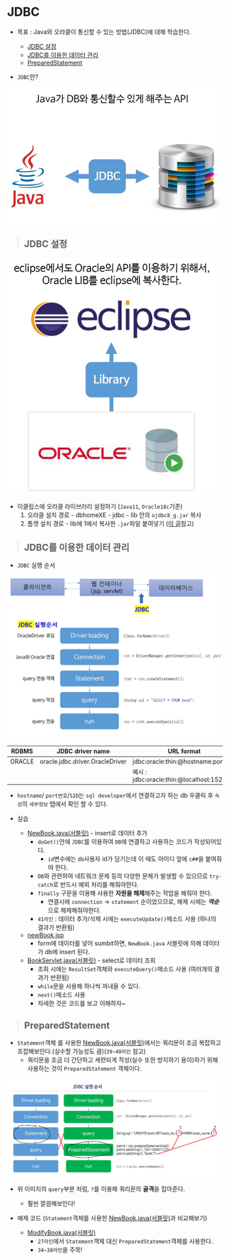 # JDBC

+ 목표 : Java와 오라클이 통신할 수 있는 방법(JDBC)에 대해 학습한다.
    + [JDBC 설정]()
    + [JDBC를 이용한 데이터 관리]()
    + [PreparedStatement]()

+ `JDBC`란?

<img src="https://github.com/journeytorainbow/JSP_Servlet_study/blob/master/JDBC/img/img1.JPG?raw=true">

> ## JDBC 설정

<img src="https://github.com/journeytorainbow/JSP_Servlet_study/blob/master/JDBC/img/img2.JPG?raw=true">

+ 이클립스에 오라클 라이브러리 설정하기 (`Java11`, `Oracle18c`기준)
    1. 오라클 설치 경로 - dbhomeXE - jdbc - lib 안의 `ojdbc8_g.jar` 복사
    2. 톰캣 설치 경로 - lib에 1에서 복사한 `.jar`파일 붙여넣기 ([이 글](https://progh2.tistory.com/entry/Java13%EC%97%90%EC%84%9C-%EC%98%A4%EB%9D%BC%ED%81%B4-%EB%8D%B0%EC%9D%B4%ED%84%B0%EB%B2%A0%EC%9D%B4%EC%8A%A4-11gR2-JDBC-%EB%9D%BC%EC%9D%B4%EB%B8%8C%EB%9F%AC%EB%A6%AC-%EC%B6%94%EA%B0%80%ED%95%98%EA%B8%B0)참고)

> ## JDBC를 이용한 데이터 관리

+ `JDBC` 실행 순서

<img src="https://github.com/journeytorainbow/JSP_Servlet_study/blob/master/JDBC/img/img3.JPG?raw=true">

|RDBMS|JDBC driver name|URL format|
|---|---|---|
|ORACLE|oracle.jdbc.driver.OracleDriver|jdbc:oracle:thin:@hostname:port:SID|
|||예시 : jdbc:oracle:thin:@localhost:1521:xe|

+ `hostname`/ `port번호`/`SID`는 `sql developer`에서 연결하고자 하는 db 우클릭 후 `속성`의 `세부정보` 탭에서 확인 할 수 있다.

+ 실습
    + [NewBook.java(서블릿)](https://github.com/journeytorainbow/JSP_Servlet_study/blob/master/JDBC/jdbcTestPjt/src/com/servlet/newBook.java) - insert로 데이터 추가
        + `doGet()`안에 `JDBC`를 이용하여 `DB`에 연결하고 사용하는 코드가 작성되어있다.
            + `id`변수에는 `db`사용자 id가 담기는데 이 때도 아이디 앞에 `c##`을 붙여줘야 한다.
        + `DB`와 관련하여 네트워크 문제 등의 다양한 문제가 발생할 수 있으므로 `try-catch`로 반드시 예외 처리를 해줘야한다.
        + `finally` 구문을 이용해 사용한 **자원을 해제**해주는 작업을 해줘야 한다.
            + 연결시에 `connection`  -> `statement` 순이었으므로, 해제 시에는 ***역순***으로 해제해줘야한다.
        + `41라인` : 데이터 추가/삭제 시에는 `executeUpdate()`메소드 사용 (하나의 결과가 반환됨)
    + [newBook.jsp](https://github.com/journeytorainbow/JSP_Servlet_study/blob/master/JDBC/jdbcTestPjt/WebContent/newBook.jsp)
        + form에 데이터를 넣어 sumbit하면, `NewBook.java` 서블릿에 의해 데이터가 db에 insert 된다.
    + [BookServlet.java(서블릿)](https://github.com/journeytorainbow/JSP_Servlet_study/blob/master/JDBC/jdbcTestPjt/src/com/servlet/BookServlet.java) - select로 데이터 조회
        + 조회 시에는 `ResultSet`객체와 `executeQuery()`메소드 사용 (여러개의 결과가 반환됨)
        + `while`문을 사용해 하나씩 꺼내올 수 있다.
        + `next()`메소드 사용
        + 자세한 것은 코드를 보고 이해하자~

> ## PreparedStatement

+ `Statement`객체 를 사용한 [NewBook.java(서블릿)](https://github.com/journeytorainbow/JSP_Servlet_study/blob/master/JDBC/jdbcTestPjt/src/com/servlet/newBook.java)에서는 쿼리문이 조금 복잡하고 조잡해보인다.(실수할 가능성도 큼)(`39~40라인` 참고)
    + 쿼리문을 조금 더 간단하고 세련되게 작성(실수 또한 방지하기 용이)하기 위해 사용하는 것이 `PreparedStatement` 객체이다.

<img src="https://github.com/journeytorainbow/JSP_Servlet_study/blob/master/JDBC/img/img4.JPG?raw=true">

+ 위 이미지의 `query`부분 처럼, `?`를 이용해 쿼리문의 **골격**을 잡아준다. 
    + 훨씬 깔끔해보인다!

+ 예제 코드 (`Statement`객체를 사용한 [NewBook.java(서블릿)](https://github.com/journeytorainbow/JSP_Servlet_study/blob/master/JDBC/jdbcTestPjt/src/com/servlet/newBook.java)과 비교해보기)
    + [ModifyBook.java(서블릿)](https://github.com/journeytorainbow/JSP_Servlet_study/blob/master/JDBC/jdbcTestPjt/src/com/servlet/ModifyBook.java)
        + `27라인`에서 `Statement`객체 대신 `PreparedStatement`객체를 사용한다.
        + `34~38라인`을 주목!